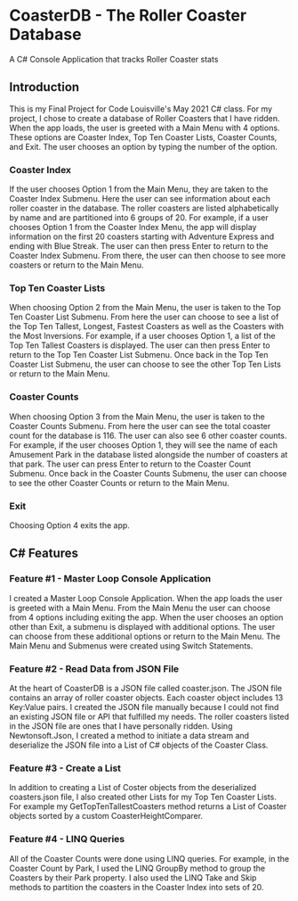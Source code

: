 <h1>CoasterDB - The Roller Coaster Database</h1>
<p>A C# Console Application that tracks Roller Coaster stats</p>

<h2>Introduction</h2>
<p>This is my Final Project for Code Louisville's May 2021 C# class.  For my project, I chose to create a database of Roller Coasters that I have ridden.  When the app loads, the user is greeted with a Main Menu with 4 options.  These options are Coaster Index, Top Ten Coaster Lists, Coaster Counts, and Exit.  The user chooses an option by typing the number of the option.</p>

<h3>Coaster Index</h3>
<p>If the user chooses Option 1 from the Main Menu, they are taken to the Coaster Index Submenu.  Here the user can see information about each roller coaster in the database.  The roller coasters are listed alphabetically by name and are partitioned into 6 groups of 20.  For example, if a user chooses Option 1 from the Coaster Index Menu, the app will display information on the first 20 coasters starting with Adventure Express and ending with Blue Streak.  The user can then press Enter to return to the Coaster Index Submenu.  From there, the user can then choose to see more coasters or return to the Main Menu.</p>

<h3>Top Ten Coaster Lists</h3>
<p>When choosing Option 2 from the Main Menu, the user is taken to the Top Ten Coaster List Submenu.  From here the user can choose to see a list of the Top Ten Tallest, Longest, Fastest Coasters as well as the Coasters with the Most Inversions.  For example, if a user chooses Option 1, a list of the Top Ten Tallest Coasters is displayed.  The user can then press Enter to return to the Top Ten Coaster List Submenu.  Once back in the Top Ten Coaster List Submenu, the user can choose to see the other Top Ten Lists or return to the Main Menu.</p>

<h3>Coaster Counts</h3>
<p>When choosing Option 3 from the Main Menu, the user is taken to the Coaster Counts Submenu.  From here the user can see the total coaster count for the database is 116.  The user can also see 6 other coaster counts.  For example, if the user chooses Option 1, they will see the name of each Amusement Park in the database listed alongside the number of coasters at that park.  The user can press Enter to return to the Coaster Count Submenu.  Once back in the Coaster Counts Submenu, the user can choose to see the other Coaster Counts or return to the Main Menu.</p>

<h3>Exit</h3>
<p>Choosing Option 4 exits the app.</p>

<h2>C# Features</h2>
<h3>Feature #1 - Master Loop Console Application</h3>
<p>I created a Master Loop Console Application.  When the app loads the user is greeted with a Main Menu.  From the Main Menu the user can choose from 4 options including exiting the app.  When the user chooses an option other than Exit, a submenu is displayed with additional options.  The user can choose from these additional options or return to the Main Menu.  The Main Menu and Submenus were created using Switch Statements.</p>

<h3>Feature #2 - Read Data from JSON File</h3>
<p>At the heart of CoasterDB is a JSON file called coaster.json.  The JSON file contains an array of roller coaster objects.  Each coaster object includes 13 Key:Value pairs.  I created the JSON file manually because I could not find an existing JSON file or API that fulfilled my needs.  The roller coasters listed in the JSON file are ones that I have personally ridden.  Using Newtonsoft.Json, I created a method to initiate a data stream and deserialize the JSON file into a List of C# objects of the Coaster Class.</p>

<h3>Feature #3 - Create a List</h3>
<p>In addition to creating a List of Coster objects from the deserialized coasters.json file, I also created other Lists for my Top Ten Coaster Lists.  For example my GetTopTenTallestCoasters method returns a List of Coaster objects sorted by a custom CoasterHeightComparer.</p>

<h3>Feature #4 - LINQ Queries</h3>
<p>All of the Coaster Counts were done using LINQ queries.  For example, in the Coaster Count by Park, I used the LINQ GroupBy method to group the Coasters by their Park property.  I also used the LINQ Take and Skip methods to partition the coasters in the Coaster Index into sets of 20.</p>